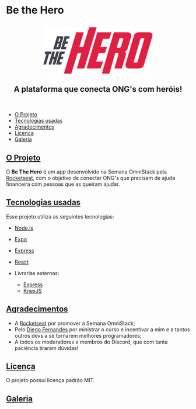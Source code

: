 
# Be the Hero

<h2 align="center">
  <img src="./mobile/src/assets/logo@3x.png" width="300px"></br></br>
 <b>A plataforma que conecta ONG's com heróis!</b>
</h2>
                                                         
<br>

- [O Projeto](#intro)
- [Tecnologias usadas](#tec)
- [Agradecimentos](#agradecimentos)
- [Licença](#licença)
- [Galeria](#galeria)

## [O Projeto](#intro)
O <b>Be The Hero</b> é um app desenvolvido na Semana OmniStack pela [Rocketseat](https://github.com/Rocketseat), com o objetivo de conectar ONG's que precisam de ajuda financeira com pessoas que as queiram ajudar.

## [Tecnologias usadas](#tec)
Esse projeto utiliza as seguintes tecnologias:
- [Node.js](https://nodejs.org/en/)
- [Expo](https://expo.io/)
- [Express](https://expressjs.com/pt-br/)
- [React](https://pt-br.reactjs.org/)

- Livrarias externas:
  - [Express](https://expressjs.com/pt-br/)
  - [KnexJS](http://knexjs.org/)

## [Agradecimentos](#agradecimentos)
- A [Rocketseat](https://github.com/Rocketseat) por promover a Semana OmniStack;
- Pelo [Diego Fernandes](https://github.com/diego3g) por ministrar o curso e incentivar a mim e a tantos outros devs a se tornarem melhores programadores;
- A todos os moderadores e membros do Discord, que com tanta paciência tiraram dúvidas!

## [Licença](#licença)

O projeto possui licença padrão MIT.

## [Galeria](#galeria)



